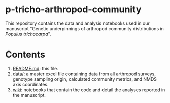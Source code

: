 # p-tricho-arthropod-community
This repository contains the data and analysis notebooks used in our manuscript "Genetic underpinnings of arthropod community distributions in _Populus trichocarpa_".

# Contents
1. [README.md]([url](https://github.com/ssimon4/p-tricho-arthropod-community/blob/main/README.md)): this file.
2. [data/]([url](https://github.com/ssimon4/p-tricho-arthropod-community/tree/main/data)): a master excel file containing data from all arthropod surveys, genotype sampling origin, calculated community metrics, and NMDS axis coordinates.
3. [wiki]([url](https://github.com/ssimon4/p-tricho-arthropod-community/wiki)): notebooks that contain the code and detail the analyses reported in the manuscript.
